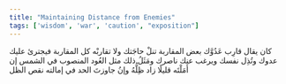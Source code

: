```yaml
---
title: "Maintaining Distance from Enemies"
tags: ['wisdom', 'war', 'caution', "exposition"]
---
```


 كان يقال قارِب عَدُوَّك بعض المقاربة تنلْ حاجَتك ولا تقاربْه كل المقاربة فيجترئ عليك عدوك وتُذِل نفسك ويرغب عنك ناصرك ومَثَلُ ذلك مثل العُود المنصوب في الشمس إن أَمَلْتَه قليلًا زاد ظِلُّهُ وإنُ جاوزتَ الحد في إمالته نقص الظل
